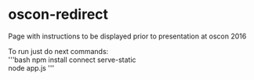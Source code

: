 # oscon-redirect
Page with instructions to be displayed prior to presentation at oscon 2016  

To run just do next commands:   
'''bash
npm install connect serve-static   
node app.js
'''
